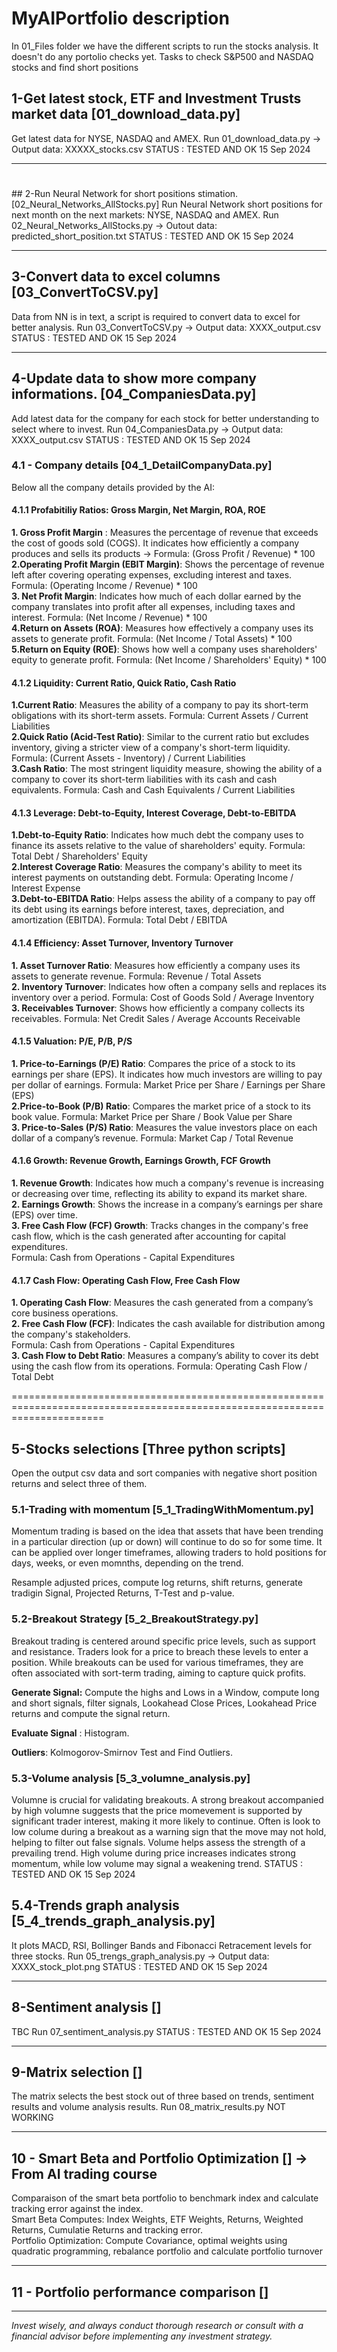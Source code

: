 # MyAIPortfolio description

In 01_Files folder we have the different scripts to run the stocks analysis. It doesn't do any portolio checks yet. 
Tasks to check S&P500 and NASDAQ stocks and find short positions <br>

## 1-Get latest stock, ETF and Investment Trusts market data [01_download_data.py]
Get latest data for NYSE, NASDAQ and AMEX. 
Run 01_download_data.py -> Output data: XXXXX_stocks.csv
STATUS : TESTED AND OK 15 Sep 2024

----------------------------------------------------------------------------------------------------------------

# 

## 2-Run Neural Network for short positions stimation. [02_Neural_Networks_AllStocks.py]
Run Neural Network short positions for next month on the next markets: 
NYSE, NASDAQ and AMEX. 
Run 02_Neural_Networks_AllStocks.py -> Outout data: predicted_short_position.txt
STATUS : TESTED AND OK 15 Sep 2024

----------------------------------------------------------------------------------------------------------------

## 3-Convert data to excel columns [03_ConvertToCSV.py]
Data from NN is in text, a script is required to convert data to excel for better analysis.
Run 03_ConvertToCSV.py -> Output data: XXXX_output.csv
STATUS : TESTED AND OK 15 Sep 2024

----------------------------------------------------------------------------------------------------------------

## 4-Update data to show more company informations. [04_CompaniesData.py] 
Add latest data for the company for each stock for better understanding to select where to invest. 
Run 04_CompaniesData.py -> Output data: XXXX_output.csv
STATUS : TESTED AND OK 15 Sep 2024


### 4.1 - Company details [04_1_DetailCompanyData.py]

Below all the company details provided by the AI:

#### 4.1.1 Profabitiliy Ratios: Gross Margin, Net Margin, ROA, ROE<br>
**1. Gross Profit Margin** : Measures the percentage of revenue that exceeds the cost of goods sold (COGS). It indicates how efficiently a company produces and sells its products -> Formula: (Gross Profit / Revenue) * 100 <br>
**2.Operating Profit Margin (EBIT Margin)**: Shows the percentage of revenue left after covering operating expenses, excluding interest and taxes.
Formula: (Operating Income / Revenue) * 100 <br>
**3. Net Profit Margin**: Indicates how much of each dollar earned by the company translates into profit after all expenses, including taxes and interest.
Formula: (Net Income / Revenue) * 100 <br>
**4.Return on Assets (ROA)**: Measures how effectively a company uses its assets to generate profit.
Formula: (Net Income / Total Assets) * 100 <br>
**5.Return on Equity (ROE)**: Shows how well a company uses shareholders' equity to generate profit.
Formula: (Net Income / Shareholders' Equity) * 100 <br>

#### 4.1.2 Liquidity: Current Ratio, Quick Ratio, Cash Ratio <br>
**1.Current Ratio**: Measures the ability of a company to pay its short-term obligations with its short-term assets.
Formula: Current Assets / Current Liabilities <br>
**2.Quick Ratio (Acid-Test Ratio)**: Similar to the current ratio but excludes inventory, giving a stricter view of a company's short-term liquidity.
Formula: (Current Assets - Inventory) / Current Liabilities <br>
**3.Cash Ratio**: The most stringent liquidity measure, showing the ability of a company to cover its short-term liabilities with its cash and cash equivalents.
Formula: Cash and Cash Equivalents / Current Liabilities <br>

#### 4.1.3 Leverage: Debt-to-Equity, Interest Coverage, Debt-to-EBITDA <br>
**1.Debt-to-Equity Ratio**: Indicates how much debt the company uses to finance its assets relative to the value of shareholders' equity.
Formula: Total Debt / Shareholders' Equity <br>
**2.Interest Coverage Ratio**: Measures the company's ability to meet its interest payments on outstanding debt.
Formula: Operating Income / Interest Expense <br>
**3.Debt-to-EBITDA Ratio**: Helps assess the ability of a company to pay off its debt using its earnings before interest, taxes, depreciation, and amortization (EBITDA).
Formula: Total Debt / EBITDA <br>

#### 4.1.4 Efficiency: Asset Turnover, Inventory Turnover <br> 
**1. Asset Turnover Ratio**: Measures how efficiently a company uses its assets to generate revenue.
Formula: Revenue / Total Assets <br>
**2. Inventory Turnover**: Indicates how often a company sells and replaces its inventory over a period.
Formula: Cost of Goods Sold / Average Inventory <br>
**3. Receivables Turnover**: Shows how efficiently a company collects its receivables.
Formula: Net Credit Sales / Average Accounts Receivable <br>

#### 4.1.5 Valuation: P/E, P/B, P/S <br>
**1. Price-to-Earnings (P/E) Ratio**: Compares the price of a stock to its earnings per share (EPS). It indicates how much investors are willing to pay per dollar of earnings. 
Formula: Market Price per Share / Earnings per Share (EPS) <br>
**2.Price-to-Book (P/B) Ratio**: Compares the market price of a stock to its book value.
Formula: Market Price per Share / Book Value per Share <br>
**3. Price-to-Sales (P/S) Ratio**: Measures the value investors place on each dollar of a company’s revenue.
Formula: Market Cap / Total Revenue <br>

#### 4.1.6 Growth: Revenue Growth, Earnings Growth, FCF Growth <br>
**1. Revenue Growth**: Indicates how much a company's revenue is increasing or decreasing over time, reflecting its ability to expand its market share. <br>
**2. Earnings Growth**: Shows the increase in a company’s earnings per share (EPS) over time. <br>
**3. Free Cash Flow (FCF) Growth**: Tracks changes in the company's free cash flow, which is the cash generated after accounting for capital expenditures. <br>
Formula: Cash from Operations - Capital Expenditures <br>

#### 4.1.7 Cash Flow: Operating Cash Flow, Free Cash Flow
**1. Operating Cash Flow**: Measures the cash generated from a company’s core business operations. <br>
**2. Free Cash Flow (FCF)**: Indicates the cash available for distribution among the company's stakeholders. <br>
Formula: Cash from Operations - Capital Expenditures <br>
**3. Cash Flow to Debt Ratio**: Measures a company’s ability to cover its debt using the cash flow from its operations.
Formula: Operating Cash Flow / Total Debt <br>

============================================================================================================================

## 5-Stocks selections [Three python scripts]
Open the output csv data and sort companies with negative short position returns and select three of them. 

### 5.1-Trading with momentum [5_1_TradingWithMomentum.py]
Momentum trading is based on the idea that assets that have been trending in a particular direction (up or down) will continue to do so for some time. It can be applied over longer timeframes, allowing traders to hold positions for days, weeks, or even momnths, depending on the trend. 

Resample adjusted prices, compute log returns, shift returns, generate tradigin Signal, Projected Returns, T-Test and p-value.

### 5.2-Breakout Strategy [5_2_BreakoutStrategy.py]
Breakout trading is centered around specific price levels, such as support and resistance. Traders look for a price to breach these levels to enter a position. While breakouts can be used for various timeframes, they are often associated with sort-term trading, aiming to capture quick profits. 


**Generate Signal:** Compute the highs and Lows in a Window, compute long and short signals, filter signals, Lookahead Close Prices, Lookahead Price returns and compute the signal return.

**Evaluate Signal** : Histogram.

**Outliers**: Kolmogorov-Smirnov Test and Find Outliers.


### 5.3-Volume analysis [5_3_volumne_analysis.py]
Volumne is crucial for validating breakouts. A strong breakout accompanied by high volumne suggests that the price momevement is supported by significant trader interest, making it more likely to continue. Often is look to low colume during a breakout as a warning sign that the move may not hold, helping to filter out false signals.
Volume helps assess the strength of a prevailing trend. High volume during price increases indicates strong momentum, while low volume may signal a weakening trend.
STATUS : TESTED AND OK 15 Sep 2024

## 5.4-Trends graph analysis [5_4_trends_graph_analysis.py]
It plots MACD, RSI, Bollinger Bands and Fibonacci Retracement levels for three stocks. 
Run 05_trengs_graph_analysis.py -> Output data: XXXX_stock_plot.png
STATUS : TESTED AND OK 15 Sep 2024

----------------------------------------------------------------------------------------------------------------

## 8-Sentiment analysis []
TBC
Run 07_sentiment_analysis.py
STATUS : TESTED AND OK 15 Sep 2024

----------------------------------------------------------------------------------------------------------------

## 9-Matrix selection []
The matrix selects the best stock out of three based on trends, sentiment results and volume analysis results.
Run 08_matrix_results.py
NOT WORKING 

----------------------------------------------------------------------------------------------------------------

## 10 - Smart Beta and Portfolio Optimization [] -> From AI trading course

Comparaison of the smart beta portfolio to benchmark index and calculate tracking error against the index. <br>
Smart Beta Computes: Index Weights, ETF Weights, Returns, Weighted Returns, Cumulatie Returns and tracking error. <br>
Portfolio Optimization: Compute Covariance, optimal weights using quadratic programming, rebalance portfolio and calculate portfolio turnover <br>

----------------------------------------------------------------------------------------------------------------

## 11 - Portfolio performance comparison []




----------------------------------------------------------------------------------------------------------------

*Invest wisely, and always conduct thorough research or consult with a financial advisor before implementing any investment strategy.*





